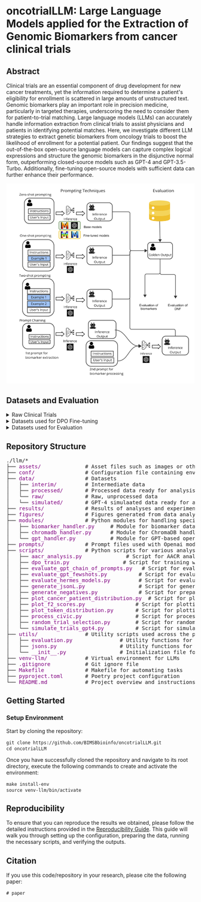# oncotrialLLM: Large Language Models applied for the Extraction of Genomic Biomarkers from cancer clinical trials

## Abstract
Clinical trials are an essential component of drug development for new cancer treatments, yet the information required to determine a patient's eligibility for enrollment is scattered in large amounts of unstructured text. Genomic biomarkers play an important role in precision medicine, particularly in targeted therapies, underscoring the need to consider them for patient-to-trial matching. Large language models (LLMs) can accurately handle information extraction from clinical trials to assist physicians and patients in identifying potential matches. Here, we investigate different LLM strategies to extract genetic biomarkers from oncology trials to boost the likelihood of enrollment for a potential patient. Our findings suggest that the out-of-the-box open-source language models can capture complex logical expressions and structure the genomic biomarkers in the disjunctive normal form, outperforming closed-source models such as GPT-4 and GPT-3.5-Turbo. Additionally, fine-tuning open-source models with sufficient data can further enhance their performance.


<p align="center">
  <img src="llm/assets/trial-match cartoon.png" width="550" title="hover text">
</p>


## Datasets and Evaluation

<details> 
<summary>Raw Clinical Trials</summary>

1. The randomly selected clinical trials from previously filtered data for this project from [clinicaltrials.gov](https://clinicaltrials.gov/) can be found [here](llm/data/raw/random_trials.json)

2. The manually annotated clinical trial samples can be found [here](llm/data/interim/random_t_annotation_500_42.json).

3. The reviewed synthetic clinical trial samples can be found [here](llm/data/processed/gpt4_simulated_data.json).
</details>


<details> 
<summary>Datasets used for DPO Fine-tuning</summary>

1. The training data used for fine-tuning Hermes-FT can be found [here](llm/data/processed/negative.jsonl).

2. The training data used for fine-tuning Hermes-synth-FT can be found in [results](llm/data/processed/simulated/negative.jsonl).
</details>

<details>
<summary>Datasets used for Evaluation</summary>

1. The test dataset used for evaluation can be found [here](llm/data/processed/ft_test.jsonl).

2. The evaluation metrics per strategie can be found in [results](llm/data/results/).
</details>


## Repository Structure
<pre>
./llm/*
├── <span style="color:purple;">assets/</span>              # Asset files such as images or other resources
├── <span style="color:purple;">conf/</span>                # Configuration file containing environment variables and settings
├── <span style="color:purple;">data/</span>                # Datasets
│   ├── <span style="color:purple;">interim/</span>         # Intermediate data
│   ├── <span style="color:purple;">processed/</span>       # Processed data ready for analysis
│   └── <span style="color:purple;">raw/</span>             # Raw, unprocessed data
│   └── <span style="color:purple;">simulated/</span>       # GPT-4 simulaated data ready for analysis
├── <span style="color:purple;">results/</span>             # Results of analyses and experiments
├── <span style="color:purple;">figures/</span>             # Figures generated from data analysis
├── <span style="color:purple;">modules/</span>             # Python modules for handling specific tasks
│   ├── <span style="color:purple;">biomarker_handler.py</span>     # Module for biomarker data handling
│   ├── <span style="color:purple;">chromadb_handler.py</span>      # Module for ChromaDB handling
│   └── <span style="color:purple;">gpt_handler.py</span>           # Module for GPT-based operations
├── <span style="color:purple;">prompts/</span>             # Prompt files used with Openai models
├── <span style="color:purple;">scripts/</span>             # Python scripts for various analyses and model operations
│   ├── <span style="color:purple;">aacr_analysis.py</span>              # Script for AACR analysis
│   ├── <span style="color:purple;">dpo_train.py</span>                 # Script for training with Direct Preference Optimization (DPO)
│   ├── <span style="color:purple;">evaluate_gpt_chain_of_prompts.py</span>   # Script for evaluating GPT models with chain of prompts
│   ├── <span style="color:purple;">evaluate_gpt_fewshots.py</span>          # Script for evaluating GPT models with few-shot learning
│   ├── <span style="color:purple;">evaluate_hermes_models.py</span>         # Script for evaluating Hermes models
│   ├── <span style="color:purple;">generate_jsonL.py</span>                 # Script for generating JSONL data from JSON
│   ├── <span style="color:purple;">generate_negatives.py</span>             # Script for preparing the training data for Fine-tuning with DPO
│   ├── <span style="color:purple;">plot_cancer_patient_distribution.py</span>  # Script for plotting cancer patient distribution
│   ├── <span style="color:purple;">plot_f2_scores.py</span>                # Script for plotting F2 scores
│   ├── <span style="color:purple;">plot_token_distribution.py</span>       # Script for plotting token distribution
│   ├── <span style="color:purple;">process_civic.py</span>                 # Script for processing CIViC data
│   ├── <span style="color:purple;">random_trial_selection.py</span>        # Script for random trial selection
│   └── <span style="color:purple;">simulate_trials_gpt4.py</span>          # Script for simulating trials using GPT-4
├── <span style="color:purple;">utils/</span>               # Utility scripts used across the project
│   ├── <span style="color:purple;">evaluation.py</span>               # Utility functions for model evaluation
│   ├── <span style="color:purple;">jsons.py</span>                    # Utility functions for handling JSON files
│   └── <span style="color:purple;">__init__.py</span>                 # Initialization file for utils module
├── <span style="color:purple;">venv-llm/</span>            # Virtual environment for LLMs
├── <span style="color:purple;">.gitignore</span>           # Git ignore file
├── <span style="color:purple;">Makefile</span>             # Makefile for automating tasks
├── <span style="color:purple;">pyproject.toml</span>       # Poetry project configuration
└── <span style="color:purple;">README.md</span>            # Project overview and instructions
</pre>

## Getting Started

### Setup Environment
Start by cloning the repository:
```
git clone https://github.com/BIMSBbioinfo/oncotrialLLM.git
cd oncotrialLLM
```

Once you have successfully cloned the repository and navigate to its root directory, execute the following commands to create and activate the environment:

```
make install-env
source venv-llm/bin/activate
```

## Reproducibility
To ensure that you can reproduce the results we obtained, please follow the detailed instructions provided in the [Reproducibility Guide](llm/README.md). This guide will walk you through setting up the configuration, preparing the data, running the necessary scripts, and verifying the outputs.


## Citation
If you use this code/repository in your research, please cite the following paper:

```
# paper 
```



